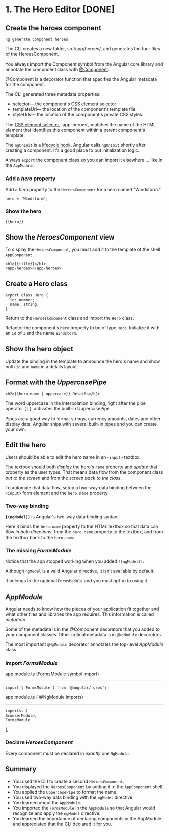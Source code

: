 # 1. The Hero Editor [DONE]

## Create the heroes component

    ng generate component heroes

The CLI creates a new folder, src/app/heroes/, and generates the four files of the HeroesComponent.

You always import the Component symbol from the Angular core library and annotate the component class with [@Component](https://angular.io/api/core/Component).

@Component is a decorator function that specifies the Angular metadata for the component.

The CLI generated three metadata properties:

- selector— the component's CSS element selector
- templateUrl— the location of the component's template file.
- styleUrls— the location of the component's private CSS styles.

The [CSS element selector](https://developer.mozilla.org/en-US/docs/Web/CSS/Type_selectors), 'app-heroes', matches the name of the HTML element that identifies this component within a parent component's template.

The `ngOnInit` is a [lifecycle hook](https://angular.io/guide/lifecycle-hooks#oninit). Angular calls `ngOnInit` shortly after creating a component. It's a good place to put initialization logic.

Always `export` the component class so you can import it elsewhere ... like in the `AppModule`.

### Add a _hero_ property

Add a _hero_ property to the `HeroesComponent` for a hero named "Windstorm."

    hero = 'Windstorm';

### Show the hero

    {{hero}}

## Show the _HeroesComponent_ view

To display the `HeroesComponent`, you must add it to the template of the shell `AppComponent`.

    <h1>{{title}}</h1>
    <app-heroes></app-heroes>

## Create a Hero class

    export class Hero {
      id: number;
      name: string;
    }

Return to the `HeroesComponent` class and import the `Hero` class.

Refactor the component's `hero` property to be of type `Hero`. Initialize it with an `id` of `1` and the name `Windstorm`.

## Show the hero object

Update the binding in the template to announce the hero's name and show both `id` and `name` in a details layout.

## Format with the _UppercasePipe_

    <h2>{{hero.name | uppercase}} Details</h2>

The word uppercase in the interpolation binding, right after the pipe operator ( | ), activates the built-in UppercasePipe.

Pipes are a good way to format strings, currency amounts, dates and other display data. Angular ships with several built-in pipes and you can create your own.

## Edit the hero

Users should be able to edit the hero name in an `<input>` textbox.

The textbox should both _display_ the hero's `name` property and _update_ that property as the user types. That means data flow from the component class _out to the screen_ and from the screen _back to the class_.

To automate that data flow, setup a two-way data binding between the `<input>` form element and the `hero.name` property.

### Two-way binding

**`[(ngModel)]`** is Angular's two-way data binding syntax.

Here it binds the `hero.name` property to the HTML textbox so that data can flow _in both directions_: from the `hero.name` property to the textbox, and from the textbox back to the `hero.name`.

### The missing _FormsModule_

Notice that the app stopped working when you added `[(ngModel)]`.

Although `ngModel` is a valid Angular directive, it isn't available by default.

It belongs to the optional `FormsModule` and you must _opt-in_ to using it.

## _AppModule_

Angular needs to know how the pieces of your application fit together and what other files and libraries the app requires. This information is called _metadata_

Some of the metadata is in the @Component decorators that you added to your component classes. Other critical metadata is in `@NgModule` decorators.

The most important `@NgModule` decorator annotates the top-level *AppModule* class.

### Import _FormsModule_

app.module.ts (FormsModule symbol import)
___
    import { FormsModule } from '@angular/forms';

app.module.ts ( @NgModule imports)
___
    imports: [
    BrowserModule,
    FormsModule
],

### Declare _HeroesComponent_

Every component must be declared in _exactly_ one `NgModule`.

## Summary

- You used the CLI to create a second `HeroesComponent`.
- You displayed the `HeroesComponent` by adding it to the `AppComponent` shell.
- You applied the `UppercasePipe` to format the name.
- You used two-way data binding with the `ngModel` directive.
- You learned about the `AppModule`.
- You imported the `FormsModule` in the `AppModule` so that Angular would recognize and apply the `ngModel` directive.
- You learned the importance of declaring components in the AppModule and appreciated that the CLI declared it for you.
